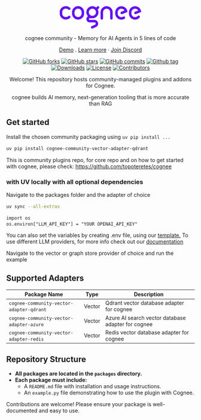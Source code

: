 <div align="center">
  <a href="https://github.com/topoteretes/cognee">
    <img src="https://raw.githubusercontent.com/topoteretes/cognee/refs/heads/dev/assets/cognee-logo-transparent.png" alt="Cognee Logo" height="60">
  </a>

  <br />

  cognee community - Memory for AI Agents in 5 lines of code

  <p align="center">
  <a href="https://www.youtube.com/watch?v=1bezuvLwJmw&t=2s">Demo</a>
  .
  <a href="https://cognee.ai">Learn more</a>
  ·
  <a href="https://discord.gg/NQPKmU5CCg">Join Discord</a>
  </p>


  [![GitHub forks](https://img.shields.io/github/forks/topoteretes/cognee.svg?style=social&label=Fork&maxAge=2592000)](https://GitHub.com/topoteretes/cognee/network/)
  [![GitHub stars](https://img.shields.io/github/stars/topoteretes/cognee.svg?style=social&label=Star&maxAge=2592000)](https://GitHub.com/topoteretes/cognee/stargazers/)
  [![GitHub commits](https://badgen.net/github/commits/topoteretes/cognee)](https://GitHub.com/topoteretes/cognee/commit/)
  [![Github tag](https://badgen.net/github/tag/topoteretes/cognee)](https://github.com/topoteretes/cognee/tags/)
  [![Downloads](https://static.pepy.tech/badge/cognee)](https://pepy.tech/project/cognee)
  [![License](https://img.shields.io/github/license/topoteretes/cognee?colorA=00C586&colorB=000000)](https://github.com/topoteretes/cognee/blob/main/LICENSE)
  [![Contributors](https://img.shields.io/github/contributors/topoteretes/cognee?colorA=00C586&colorB=000000)](https://github.com/topoteretes/cognee/graphs/contributors)



Welcome! This repository hosts community-managed plugins and addons for Cognee.

cognee builds AI memory, next-generation tooling that is more accurate than RAG
</div>




## Get started

Install the chosen community packaging using `uv pip install ...`

```bash
uv pip install cognee-community-vector-adapter-qdrant
```

This is community plugins repo, for core repo and on how to get started with cognee, please check: https://github.com/topoteretes/cognee


### with UV locally with all optional dependencies
Navigate to the packages folder and the adapter of choice

```bash
uv sync --all-extras
```

```
import os
os.environ["LLM_API_KEY"] = "YOUR OPENAI_API_KEY"

```
You can also set the variables by creating .env file, using our <a href="https://github.com/topoteretes/cognee/blob/main/.env.template">template.</a>
To use different LLM providers, for more info check out our <a href="https://docs.cognee.ai">documentation</a>


Navigate to the vector or graph store provider of choice and run the example

## Supported Adapters

| Package Name | Type | Description |
|--------------|------|-------------|
| `cognee-community-vector-adapter-qdrant` | Vector | Qdrant vector database adapter for cognee |
| `cognee-community-vector-adapter-azure` | Vector | Azure AI search vector database adapter for cognee |
| `cognee-community-vector-adapter-redis` | Vector | Redis vector database adapter for cognee |

## Repository Structure

- **All packages are located in the `packages` directory.**
- **Each package must include:**
  - A `README.md` file with installation and usage instructions.
  - An `example.py` file demonstrating how to use the plugin with Cognee.


Contributions are welcome! Please ensure your package is well-documented and easy to use.
